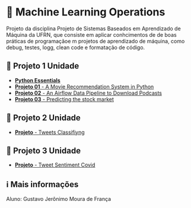 # 🤖 Machine Learning Operations
Projeto da disciplina Projeto de Sistemas Baseados em Aprendizado de Máquina da UFRN, que consiste em aplicar conhcimentos de de boas práticas de programaçãoe m projetos de aprendizado de máquina, como debug, testes, logg, clean code e formatação de código.

## 📒 Projeto 1 Unidade
- [**Python Essentials**](https://github.com/gjmoura/mlops2023/tree/main/Python_Essentials_for_MLOps)
- [**Projeto 01** - A Movie Recommendation System in Python ](https://github.com/gjmoura/mlops2023/tree/main/Python_Essentials_for_MLOps/Project_01)
- [**Projeto 02** - An Airflow Data Pipeline to Download Podcasts ](https://github.com/gjmoura/mlops2023/tree/main/Python_Essentials_for_MLOps/Project_02)
- [**Projeto 03** - Predicting the stock market ](https://github.com/gjmoura/mlops2023/tree/main/Python_Essentials_for_MLOps/Project_03)

## 📒 Projeto 2 Unidade
- [**Projeto** - Tweets Classifiyng ](https://github.com/gjmoura/mlops2023/tree/main/Tweets_Classifying)

## 📒 Projeto 3 Unidade
- [**Projeto** - Tweet Sentiment Covid ](https://github.com/gjmoura/mlops2023/tree/main/TweetSentimentCovid)

## ℹ Mais informações
Aluno: Gustavo Jerônimo Moura de França

